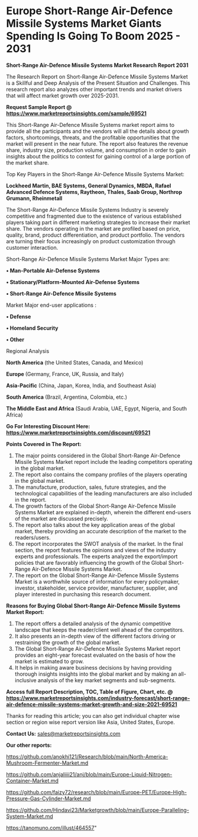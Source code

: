 # Europe Short-Range Air-Defence Missile Systems Market Giants Spending Is Going To Boom 2025 - 2031

<strong>Short-Range Air-Defence Missile Systems Market Research Report 2031</strong>

The Research Report on Short-Range Air-Defence Missile Systems Market is a Skillful and Deep Analysis of the Present Situation and Challenges. This research report also analyzes other important trends and market drivers that will affect market growth over 2025-2031.

<strong>Request Sample Report @ <a href=https://www.marketreportsinsights.com/sample/69521>https://www.marketreportsinsights.com/sample/69521</a></strong>

This Short-Range Air-Defence Missile Systems market report aims to provide all the participants and the vendors will all the details about growth factors, shortcomings, threats, and the profitable opportunities that the market will present in the near future. The report also features the revenue share, industry size, production volume, and consumption in order to gain insights about the politics to contest for gaining control of a large portion of the market share.

Top Key Players in the Short-Range Air-Defence Missile Systems Market:

<strong>Lockheed Martin, BAE Systems, General Dynamics, MBDA, Rafael Advanced Defence Systems, Raytheon, Thales, Saab Group, Northrop Grumann, Rheinmetall</strong>

The Short-Range Air-Defence Missile Systems Industry is severely competitive and fragmented due to the existence of various established players taking part in different marketing strategies to increase their market share. The vendors operating in the market are profiled based on price, quality, brand, product differentiation, and product portfolio. The vendors are turning their focus increasingly on product customization through customer interaction.

Short-Range Air-Defence Missile Systems Market Major Types are:

<strong>• Man-Portable Air-Defense Systems

• Stationary/Platform-Mounted Air-Defense Systems

• Short-Range Air-Defence Missile Systems</strong>

Market Major end-user applications :

<strong>• Defense

• Homeland Security

• Other</strong>

Regional Analysis

</u><strong><b>North America</b></strong> (the United States, Canada, and Mexico)

<strong><b>Europe </b></strong>(Germany, France, UK, Russia, and Italy)

<strong><b>Asia-Pacific</b></strong> (China, Japan, Korea, India, and Southeast Asia)

<strong><b>South America</b></strong> (Brazil, Argentina, Colombia, etc.)

<strong><b>The Middle East and Africa</b></strong> (Saudi Arabia, UAE, Egypt, Nigeria, and South Africa)

<strong>Go For Interesting Discount Here: <a href=https://www.marketreportsinsights.com/discount/69521>https://www.marketreportsinsights.com/discount/69521</a></strong>

<strong>Points Covered in The Report:</strong>
<ol>
  <li>The major points considered in the Global Short-Range Air-Defence Missile Systems Market report include the leading competitors operating in the global market.</li>
  <li>The report also contains the company profiles of the players operating in the global market.</li>
  <li>The manufacture, production, sales, future strategies, and the technological capabilities of the leading manufacturers are also included in the report.</li>
  <li>The growth factors of the Global Short-Range Air-Defence Missile Systems Market are explained in-depth, wherein the different end-users of the market are discussed precisely.</li>
  <li>The report also talks about the key application areas of the global market, thereby providing an accurate description of the market to the readers/users.</li>
  <li>The report incorporates the SWOT analysis of the market. In the final section, the report features the opinions and views of the industry experts and professionals. The experts analyzed the export/import policies that are favorably influencing the growth of the Global Short-Range Air-Defence Missile Systems Market.</li>
  <li>The report on the Global Short-Range Air-Defence Missile Systems Market is a worthwhile source of information for every policymaker, investor, stakeholder, service provider, manufacturer, supplier, and player interested in purchasing this research document.</li>
</ol>
<strong>Reasons for Buying Global Short-Range Air-Defence Missile Systems Market Report:</strong>

<ol>
  <li>The report offers a detailed analysis of the dynamic competitive landscape that keeps the reader/client well ahead of the competitors.</li>
  <li>It also presents an in-depth view of the different factors driving or restraining the growth of the global market.</li>
  <li>The Global Short-Range Air-Defence Missile Systems Market report provides an eight-year forecast evaluated on the basis of how the market is estimated to grow.</li>
  <li>It helps in making aware business decisions by having providing thorough insights insights into the global market and by making an all-inclusive analysis of the key market segments and sub-segments.</li>
</ol>
<strong>Access full Report Description, TOC, Table of Figure, Chart, etc. @ <a href=https://www.marketreportsinsights.com/industry-forecast/short-range-air-defence-missile-systems-market-growth-and-size-2021-69521>https://www.marketreportsinsights.com/industry-forecast/short-range-air-defence-missile-systems-market-growth-and-size-2021-69521</a></strong>


Thanks for reading this article; you can also get individual chapter wise section or region wise report version like Asia, United States, Europe.

<strong>Contact Us:</strong>
sales@marketreportsinsights.com

<strong>Our other reports:</strong>

<a href=https://github.com/anokhi121/Research/blob/main/North-America-Mushroom-Fermenter-Market.md>https://github.com/anokhi121/Research/blob/main/North-America-Mushroom-Fermenter-Market.md</a>

<a href=https://github.com/anjaliiii21/anj/blob/main/Europe-Liquid-Nitrogen-Container-Market.md>https://github.com/anjaliiii21/anj/blob/main/Europe-Liquid-Nitrogen-Container-Market.md</a>

<a href=https://github.com/faizy72/research/blob/main/Europe-PET/Europe-High-Pressure-Gas-Cylinder-Market.md>https://github.com/faizy72/research/blob/main/Europe-PET/Europe-High-Pressure-Gas-Cylinder-Market.md</a>

<a href=https://github.com/Hindavi23/Marketgrowth/blob/main/Europe-Paralleling-System-Market.md>https://github.com/Hindavi23/Marketgrowth/blob/main/Europe-Paralleling-System-Market.md</a>

<a href=https://tanomuno.com/illust/464557>https://tanomuno.com/illust/464557</a>"
